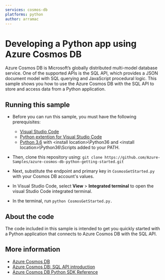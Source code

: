 ```yaml
---
services: cosmos-db
platforms: python
author: arramac
---
```


# Developing a Python app using Azure Cosmos DB
Azure Cosmos DB is Microsoft’s globally distributed multi-model database service. One of the supported APIs is the SQL API, which provides a JSON document model with SQL querying and JavaScript procedural logic. This sample shows you how to use the Azure Cosmos DB with the SQL API to store and access data from a Python application.

## Running this sample

* Before you can run this sample, you must have the following prerequisites:
    * [Visual Studio Code](https://code.visualstudio.com/)
    * [Python extention for Visual Studio Code](https://marketplace.visualstudio.com/items?itemName=ms-python.python#overview)
    * [Python 3.6](https://www.python.org/downloads/) with \<install location\>\Python36 and \<install location>\Python36\Scripts added to your PATH. 

* Then, clone this repository using: 
     `git clone https://github.com/Azure-Samples/azure-cosmos-db-python-getting-started.git`

* Next, substitute the endpoint and primary key in `CosmosGetStarted.py` with your Cosmos DB account's values. 

* In Visual Studio Code, select **View** > **Integrated terminal** to open the visual Studio Code integrated terminal.

* In the terminal, run ```python CosmosGetStarted.py.```

## About the code
The code included in this sample is intended to get you quickly started with a Python application that connects to Azure Cosmos DB with the SQL API.

## More information

- [Azure Cosmos DB](https://docs.microsoft.com/azure/cosmos-db/introduction)
- [Azure Cosmos DB: SQL API introduction](https://docs.microsoft.com/azure/cosmos-db/sql-api-introduction)
- [Azure Cosmos DB Python SDK Reference](https://docs.microsoft.com/azure/cosmos-db/sql-api-sdk-python)
